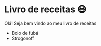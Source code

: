 # Livro de receitas :mask:

Olá! Seja bem vindo ao meu livro de receitas

- Bolo de fubá
- Strogonoff